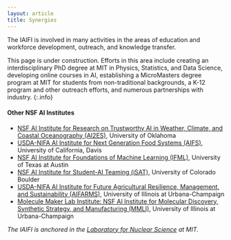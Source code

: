 ```yaml
---
layout: article
title: Synergies
---
```


The IAIFI is involved in many activities in the areas of education and workforce development, outreach, and knowledge transfer.

This page is under construction. Efforts in this area include creating an interdisciplinary PhD degree at MIT in Physics, Statistics, and Data Science, developing online courses in AI, establishing a MicroMasters degree program at MIT for students from non-traditional backgrounds, a K-12 program and other outreach efforts, and numerous partnerships with industry. 
{:.info}

#### Other NSF AI Institutes
* [NSF AI Institute for Research on Trustworthy AI in Weather, Climate, and Coastal Oceanography (AI2ES)](https://www.ai2es.org), University of Oklahoma
* [USDA-NIFA AI Institute for Next Generation Food Systems (AIFS)](https://aifs.ucdavis.edu), University of California, Davis
* [NSF AI Institute for Foundations of Machine Learning (IFML)](https://ml.utexas.edu/ifml), University of Texas at Austin
* [NSF AI Institute for Student-AI Teaming (iSAT)](https://www.colorado.edu/research/ai-institute/), University of Colorado Boulder
* [USDA-NIFA AI Institute for Future Agricultural Resilience, Management, and Sustainability (AIFARMS)](https://digitalag.illinois.edu/research/aifarms/), University of Illinois at Urbana-Champaign
* [Molecule Maker Lab Institute: NSF AI Institute for Molecular Discovery, Synthetic Strategy, and Manufacturing (MMLI)](https://moleculemaker.org), University of Illinois at Urbana-Champaign


*The IAIFI is anchored in the [Laboratory for Nuclear Science](https://web.mit.edu/lns/) at MIT.*

